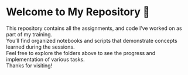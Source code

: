 # Welcome to My Repository 👋

This repository contains all the assignments, and code I’ve worked on as part of my training.  
You’ll find organized notebooks and scripts that demonstrate concepts learned during the sessions.  
Feel free to explore the folders above to see the progress and implementation of various tasks.  
Thanks for visiting!
